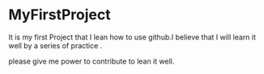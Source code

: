 # MyFirstProject

It is my  first Project that I lean how to use github.I believe that I will learn it well by a series of practice .

please give me power to contribute to lean it well. 